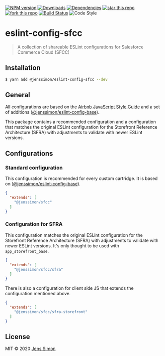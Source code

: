 [![NPM version][npm-image]][npm-url] [![Downloads][npm-downloads-image]][npm-url] [![Dependencies][deps-image]][deps-url] [![star this repo][gh-stars-image]][gh-url] [![fork this repo][gh-forks-image]][gh-url] [![Build Status][travis-image]][travis-url] ![Code Style][codestyle-image]

# eslint-config-sfcc

> A collection of shareable ESLint configurations for Salesforce Commerce Cloud (SFCC)

## Installation

```sh
$ yarn add @jenssimon/eslint-config-sfcc --dev
```

## General

All configurations are based on the [Airbnb JavaScript Style Guide](https://github.com/airbnb/javascript#readme) and a set of additions ([@jenssimon/eslint-config-base](https://github.com/jenssimon/eslint-config-base#readme)).

This package contains a recommended configuration and a configuration that matches the original ESLint configuration for the Storefront Reference Architecture (SFRA) with adjustments to validate with newer ESLint versions.

## Configurations

### Standard configuration

This configuration is recommended for every custom cartridge. It is based on ([@jenssimon/eslint-config-base](https://github.com/jenssimon/eslint-config-base#readme)).

```json
{
  "extends": [
    "@jenssimon/sfcc"
  ]
}
```

### Configuration for SFRA

This configuration matches the original ESLint configuration for the Storefront Reference Architecture (SFRA) with adjustments to validate with newer ESLint versions.
It's only thought to be used with `app_storefront_base`.

```json
{
  "extends": [
    "@jenssimon/sfcc/sfra"
  ]
}
```

There is also a configuration for client side JS that extends the configuration mentioned above.

```json
{
  "extends": [
    "@jenssimon/sfcc/sfra-storefront"
  ]
}
```

## License

MIT © 2020 [Jens Simon](https://github.com/jenssimon)

[npm-url]: https://www.npmjs.com/package/@jenssimon/eslint-config-sfcc
[npm-image]: https://badgen.net/npm/v/@jenssimon/eslint-config-sfcc
[npm-downloads-image]: https://badgen.net/npm/dw/@jenssimon/eslint-config-sfcc

[deps-url]: https://david-dm.org/jenssimon/eslint-config-sfcc
[deps-image]: https://badgen.net/david/dep/jenssimon/eslint-config-sfcc

[gh-url]: https://github.com/jenssimon/eslint-config-sfcc
[gh-stars-image]: https://badgen.net/github/stars/jenssimon/eslint-config-sfcc
[gh-forks-image]: https://badgen.net/github/forks/jenssimon/eslint-config-sfcc

[travis-url]: https://travis-ci.com/jenssimon/eslint-config-sfcc
[travis-image]: https://travis-ci.com/jenssimon/eslint-config-sfcc.svg?branch=master

[codestyle-image]: https://badgen.net/badge/code%20style/airbnb/f2a
